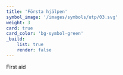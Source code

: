 ```yaml
---
title: 'Första hjälpen'
symbol_image: '/images/symbols/utp/03.svg'
weight: 3
card: true
card_color: 'bg-symbol-green'
_build:
    list: true
    render: false
---
```


First aid